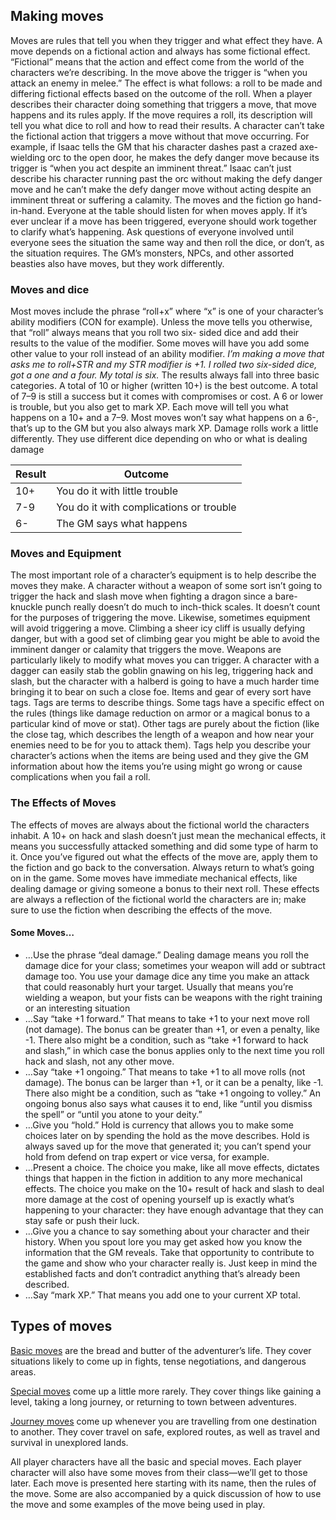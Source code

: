 ## Making moves

Moves are rules that tell you when they trigger and what effect they have. A move depends on a fictional action and always has some fictional effect. “Fictional” means that the action and effect come from the world of the characters we’re describing. In the move above the trigger is “when you attack an enemy in melee.” The effect is what follows: a roll to be made and differing fictional effects based on the outcome of the roll.
When a player describes their character doing something that triggers a move, that move happens and its rules apply. If the move requires a roll, its description will tell you what dice to roll and how to read their results.
A character can’t take the fictional action that triggers a move without that move occurring. For example, if Isaac tells the GM that his character dashes past a crazed axe-wielding orc to the open door, he makes the defy danger move because its trigger is “when you act despite an imminent threat.” Isaac can’t just describe his character running past the orc without making the defy danger move and he can’t make the defy danger move without acting despite an imminent threat or suffering a calamity. The moves and the fiction go hand-in-hand.
Everyone at the table should listen for when moves apply. If it’s ever unclear if a move has been triggered, everyone should work together to clarify what’s happening. Ask questions of everyone involved until everyone sees the situation the same way and then roll the dice, or don’t, as the situation requires.
The GM’s monsters, NPCs, and other assorted beasties also have moves, but they work differently.

### Moves and dice

Most moves include the phrase “roll+x” where “x” is one of your character’s ability modifiers (CON for example). Unless the move tells you otherwise, that “roll” always means that you roll two six- sided dice and add their results to the value of the modifier. Some moves will have you add some other value to your roll instead of an ability modifier.
*I’m making a move that asks me to roll+STR and my STR modifier is +1. I rolled two six-sided dice, got a one and a four. My total is six.*
The results always fall into three basic categories. A total of 10 or higher (written 10+) is the best outcome. A total of 7–9 is still a success but it comes with compromises or cost. A 6 or lower is trouble, but you also get to mark XP.
Each move will tell you what happens on a 10+ and a 7–9. Most moves won’t say what happens on a 6-, that’s up to the GM but you also always mark XP.
Damage rolls work a little differently. They use different dice depending on who or what is dealing damage

|Result|Outcome|
|------|-------|
|10+|You do it with little trouble|
|7-9|You do it with complications or trouble|
|6-|The GM says what happens|

### Moves and Equipment

The most important role of a character’s equipment is to help describe the moves they make. A character without a weapon of some sort isn’t going to trigger the hack and slash move when fighting a dragon since a bare-knuckle punch really doesn’t do much to inch-thick scales. It doesn’t count for the purposes of triggering the move.
Likewise, sometimes equipment will avoid triggering a move. Climbing a sheer icy cliff is usually defying danger, but with a good set of climbing gear you might be able to avoid the imminent danger or calamity that triggers the move.
Weapons are particularly likely to modify what moves you can trigger. A character with a dagger can easily stab the goblin gnawing on his leg, triggering hack and slash, but the character with a halberd is going to have a much harder time bringing it to bear on such a close foe.
Items and gear of every sort have tags. Tags are terms to describe things. Some tags have a specific effect on the rules (things like damage reduction on armor or a magical bonus to a particular kind of move or stat). Other tags are purely about the fiction (like the close tag, which describes the length of a weapon and how near your enemies need to be for you to attack them). 
Tags help you describe your character’s actions when the items are being used and they give the GM information about how the items you’re using might go wrong or cause complications when you fail a roll.

### The Effects of Moves

The effects of moves are always about the fictional world the characters inhabit. A 10+ on hack and slash doesn’t just mean the mechanical effects, it means you successfully attacked something and did some type of harm to it.
Once you’ve figured out what the effects of the move are, apply them to the fiction and go back to the conversation. Always return to what’s going on in the game.
Some moves have immediate mechanical effects, like dealing damage or giving someone a bonus to their next roll. These effects are always a reflection of the fictional world the characters are in; make sure to use the fiction when describing the effects of the move. 

#### Some Moves…

* …Use the phrase “deal damage.” Dealing damage means you roll the damage dice for your class; sometimes your weapon will add or subtract damage too. You use your damage dice any time you make an attack that could reasonably hurt your target. Usually that means you’re wielding a weapon, but your fists can be weapons with the right training or an interesting situation
* …Say “take +1 forward.” That means to take +1 to your next move roll (not damage). The bonus can be greater than +1, or even a penalty, like -1. There also might be a condition, such as “take +1 forward to hack and slash,” in which case the bonus applies only to the next time you roll hack and slash, not any other move.
* …Say “take +1 ongoing.” That means to take +1 to all move rolls (not damage). The bonus can be larger than +1, or it can be a penalty, like -1. There also might be a condition, such as “take +1 ongoing to volley.” An ongoing bonus also says what causes it to end, like “until you dismiss the spell” or “until you atone to your deity.”
* …Give you “hold.” Hold is currency that allows you to make some choices later on by spending the hold as the move describes. Hold is always saved up for the move that generated it; you can’t spend your hold from defend on trap expert or vice versa, for example.
* …Present a choice. The choice you make, like all move effects, dictates things that happen in the fiction in addition to any more mechanical effects. The choice you make on the 10+ result of hack and slash to deal more damage at the cost of opening yourself up is exactly what’s happening to your character: they have enough advantage that they can stay safe or push their luck.
* …Give you a chance to say something about your character and their history. When you spout lore you may get asked how you know the information that the GM reveals. Take that opportunity to contribute to the game and show who your character really is. Just keep in mind the established facts and don’t contradict anything that’s already been described.
* …Say “mark XP.” That means you add one to your current XP total.

## Types of moves

[Basic moves](Moves/Basic%20moves.md) are the bread and butter of the adventurer’s life. They cover situations likely to come up in fights, tense negotiations, and dangerous areas.

[Special moves](Moves/Special%20moves.md) come up a little more rarely. They cover things like gaining a level, taking a long journey, or returning to town between adventures.

[Journey moves](Moves/Journey%20moves.md) come up whenever you are travelling from one destination to another. They cover travel on safe, explored routes, as well as travel and survival in unexplored lands.

All player characters have all the basic and special moves. Each player character will also have some moves from their class—we’ll get to those later. Each move is presented here starting with its name, then the rules of the move. Some are also accompanied by a quick discussion of how to use the move and some examples of the move being used in play.
